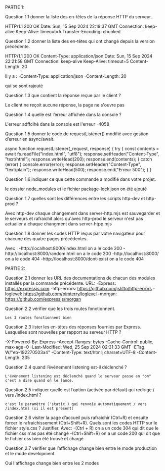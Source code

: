 PARTIE 1:

Question 1.1 donner la liste des en-têtes de la réponse HTTP du serveur.

HTTP/1.1 200 OK
Date: Sun, 15 Sep 2024 22:18:37 GMT
Connection: keep-alive
Keep-Alive: timeout=5
Transfer-Encoding: chunked


Question 1.2 donner la liste des en-têtes qui ont changé depuis la version précédente.


HTTP/1.1 200 OK
Content-Type: application/json
Date: Sun, 15 Sep 2024 22:21:58 GMT
Connection: keep-alive
Keep-Alive: timeout=5
Content-Length: 20

Il y a :
-Content-Type: application/json
-Content-Length: 20

qui se sont rajouté


Question 1.3 que contient la réponse reçue par le client ?

Le client ne reçoit aucune réponse, la page ne s'ouvre pas

Question 1.4 quelle est l’erreur affichée dans la console ? 

L'erreur adffcihé dans la console est l'erreur -4058

Question 1.5 donner le code de requestListener() modifié avec gestion d’erreur en async/await.

async function requestListener(_request, response) {
  try {
    const contents = await fs.readFile("index.html", "utf8");
    response.setHeader("Content-Type", "text/html");
    response.writeHead(200);
    response.end(contents);
  } catch (error) {
    console.error(error);
    response.setHeader("Content-Type", "text/plain");
    response.writeHead(500);
    response.end("Erreur 500");
  }
}

Question 1.6 indiquer ce que cette commande a modifié dans votre projet.

le dossier node_modules et le fichier package-lock.json on été ajouté

Question 1.7 quelles sont les différences entre les scripts http-dev et http-prod ?

Avec http-dev chaque changement dans server-http.mjs est sauvegarder et le serveurs et rafraichit alors qu'avec http-prod le serveur n'est pas actualier a chaque changment dans server-htpp.mjs

Question 1.8 donner les codes HTTP reçus par votre navigateur pour chacune des quatre pages précédentes.

Avec :
    -http://localhost:8000/index.html on a le code 200
    -http://localhost:8000/random.html on a le code 200
    -http://localhost:8000/ on a le code 404
    -http://localhost:8000/dont-exist on a le code 404


PARTIE 2:

Question 2.1 donner les URL des documentations de chacun des modules installés par la commande précédente.
    URL:
        -Express: https://expressjs.com
        -http-errors: https://github.com/jshttp/http-errors
        -loglevel: https://github.com/pimterry/loglevel
        -morgan: https://github.com/expressjs/morgan

Question 2.2 vérifier que les trois routes fonctionnent.

    Les 3 routes fonctionnent bien


Question 2.3 lister les en-têtes des réponses fournies par Express. Lesquelles sont nouvelles par rapport au serveur HTTP ?

-X-Powered-By: Express
-Accept-Ranges: bytes
-Cache-Control: public, max-age=0
-Last-Modified: Wed, 25 Sep 2024 02:31:33 GMT
-ETag: W/"eb-192270503a4"
-Content-Type: text/html; charset=UTF-8
-Content-Length: 235
    
Question 2.4 quand l’événement listening est-il déclenché ?

    L'évènement listening est déclenché quand le serveur passe en "on" c'est a dire quand on le lance.

Question 2.5 indiquer quelle est l’option (activée par défaut) qui redirige / vers /index.html ?

    c'est le paramètre ('static') qui renvoie automatiquement / vers /index.html (si il est présent)

Question 2.6 visiter la page d’accueil puis rafraichir (Ctrl+R) et ensuite forcer le rafraichissement (Ctrl+Shift+R). Quels sont les codes HTTP sur le fichier style.css ? Justifier.
    Avec:
        -(Ctrl + R) on a un code 304 qui dit que le fichier css n'as pas été changé 
        -(Ctrl+Shift+R) on a un code 200 qui dit que le fichier css bien été trouvé et chargé

Question 2.7 vérifier que l’affichage change bien entre le mode production et le mode development.

  Oui l'affichage change bien entre les 2 modes 


